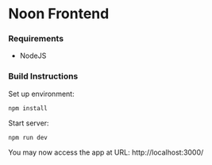 # Noon Frontend

### Requirements

 * NodeJS

### Build Instructions

Set up environment:
```
npm install
```

Start server:
```
npm run dev
```

You may now access the app at URL: http://localhost:3000/
